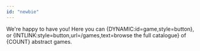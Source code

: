 ```yaml
---
id: "newbie"
---
```


We're happy to have you! Here you can {DYNAMIC:id=game,style=button},<br/>or {INTLINK:style=button,url=/games,text=browse the full catalogue} of {COUNT} abstract games.
